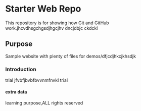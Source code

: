 # Starter Web Repo

This repository is for showing how Git and GitHub work.jhcvdhsgchgsdjhgcjhv
dncjdbjc
ckdckl
## Purpose

Sample website with plenty of files for demos/dfjcdjhkcjkhsdjk

### Introduction
trial jfvbfjbvbfbvvnmfnvkl trial

#### extra data
learning purpose,ALL rights reserved

